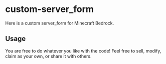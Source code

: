 # custom-server_form

Here is a custom server_form for Minecraft Bedrock.

## Usage

You are free to do whatever you like with the code! Feel free to sell, modify, claim as your own, or share it with others.
